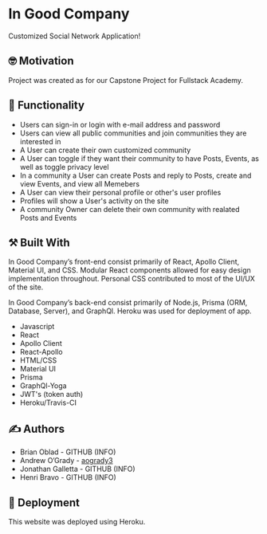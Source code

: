 #  In Good Company

Customized Social Network Application!

## :nerd_face: Motivation

Project was created as for our Capstone Project for Fullstack Academy.

## :shopping_cart: Functionality

* Users can sign-in or login with e-mail address and password
* Users can view all public communities and join communities they are interested in
* A User can create their own customized community
* A User can toggle if they want their community to have Posts, Events, as well as toggle privacy level
* In a community a User can create Posts and reply to Posts, create and view Events, and view all Memebers
* A User can view their personal profile or other's user profiles
* Profiles will show a User's activity on the site
* A community Owner can delete their own community with realated Posts and Events

## :hammer_and_pick: Built With

In Good Company’s front-end consist primarily of React, Apollo Client, Material UI, and CSS. Modular React components allowed for easy design implementation throughout. Personal CSS contributed to most of the UI/UX of the site.

In Good Company’s back-end consist primarily of Node.js, Prisma (ORM, Database, Server), and GraphQl. Heroku was used for deployment of app.

* Javascript
* React
* Apollo Client
* React-Apollo
* HTML/CSS
* Material UI
* Prisma
* GraphQl-Yoga
* JWT's (token auth)
* Heroku/Travis-CI


## :writing_hand: Authors

* Brian Oblad - GITHUB (INFO)
* Andrew O’Grady - [aogrady3](https://github.com/aogrady3)
* Jonathan Galletta - GITHUB (INFO)
* Henri Bravo - GITHUB (INFO)

## :rocket: Deployment

This website was deployed using Heroku.
